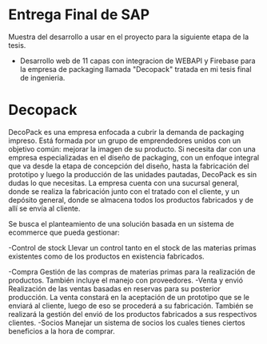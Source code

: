 # Entrega Final de SAP

Muestra del desarrollo a usar en el proyecto para la siguiente etapa de la tesis.

- Desarrollo web de 11 capas con integracion de WEBAPI y Firebase para la empresa de packaging llamada "Decopack" tratada en mi tesis final de ingenieria.

# Decopack

DecoPack es una empresa enfocada a cubrir la demanda de packaging impreso.
Está formada por un grupo de emprendedores unidos con un objetivo común: mejorar la imagen de su producto. Si necesita dar con una empresa especializadas en el diseño de packaging, con un enfoque integral que va desde la etapa de concepción del diseño, hasta la fabricación del prototipo y luego la producción de las unidades pautadas, DecoPack es sin dudas lo que necesitas. 
La empresa cuenta con una sucursal general, donde se realiza la fabricación junto con el tratado con el cliente, y un depósito general, donde se almacena todos los productos fabricados y de allí se envía al cliente.

Se busca el planteamiento de una solución basada en un sistema de ecommerce que pueda gestionar:

-Control de stock
Llevar un control tanto en el stock de las materias primas existentes como de los productos en existencia fabricados.

-Compra
Gestión de las compras de materias primas para la realización de productos. También incluye el manejo con proveedores.
-Venta y envió
Realización de las ventas basadas en reservas para su posterior producción. La venta constará en la aceptación de un prototipo que se le enviará al cliente, luego de eso se procederá a su fabricación.
 También se realizará la gestión del envió de los productos fabricados a sus respectivos clientes.
-Socios
Manejar un sistema de socios los cuales tienes ciertos beneficios a la hora de comprar.
